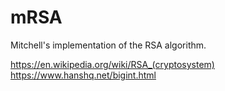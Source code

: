 # mRSA
 Mitchell's implementation of the RSA algorithm.

https://en.wikipedia.org/wiki/RSA_(cryptosystem)
https://www.hanshq.net/bigint.html